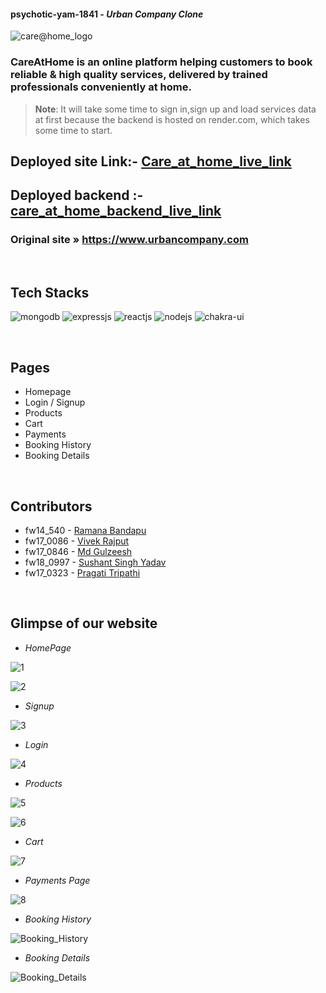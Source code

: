 

#### psychotic-yam-1841 - _Urban Company Clone_

![care@home_logo](https://user-images.githubusercontent.com/97211835/210133089-1438974f-162f-48ca-8083-7038d5e0575d.png)


### CareAtHome is an online platform helping customers to book reliable & high quality services, delivered by trained professionals conveniently at home.
> **Note**: It will take some time to sign in,sign up and load services data at first because the backend is hosted on render.com, which takes some time to start.

## Deployed site Link:- [Care_at_home_live_link](https://careathome.netlify.app/)

## Deployed backend :- [care_at_home_backend_live_link](https://care-at-home.onrender.com/)
### Original site » https://www.urbancompany.com

<br />

## Tech Stacks
<p>
         <img src="https://img.shields.io/badge/MongoDB-14aa53?style=for-the-badge&logo=mongodb&logoColor=white" alt="mongodb"/>
         <img src="https://img.shields.io/badge/Express.js-000000?style=for-the-badge&logo=express&logoColor=white" alt="expressjs"/>
         <img src="https://img.shields.io/badge/React-282c34?style=for-the-badge&logo=react&logoColor=61DAFB" alt="reactjs" />
         <img src="https://img.shields.io/badge/Node.js-70a760?style=for-the-badge&logo=nodedotjs&logoColor=white" alt="nodejs" />
         <img src="https://img.shields.io/badge/Chakra%20UI-27bdb1?style=for-the-badge&logo=chakraui&logoColor=white" alt="chakra-ui" />
</p>

<br/>

## Pages
   - Homepage
   - Login / Signup
   - Products
   - Cart
   - Payments
   - Booking History
   - Booking Details

<br/>

## Contributors

- fw14_540 - <a href="https://github.com/ramanabandapu"> Ramana Bandapu </a>
- fw17_0086 - <a href="https://github.com/vkrajput26"> Vivek Rajput </a>
- fw17_0846 - <a href="https://github.com/Md-Gulzeesh"> Md Gulzeesh </a>
- fw18_0997 - <a href="https://github.com/HackerSushant76"> Sushant Singh Yadav </a>
- fw17_0323 - <a href="https://github.com/pragati-tripathi05"> Pragati Tripathi </a>

<br/>

## Glimpse of our website

- _HomePage_

![1](https://user-images.githubusercontent.com/97211835/210133114-e60123af-4092-4b3f-b8c3-f9acd535f410.png)

![2](https://user-images.githubusercontent.com/97211835/210133117-9903fc38-ebed-45b0-9aa9-3022afef5ad3.png)

- _Signup_


![3](https://user-images.githubusercontent.com/97211835/210133125-c7a4895d-8f4b-4860-b769-304ec8cd00e2.png)

- _Login_

![4](https://user-images.githubusercontent.com/97211835/210133137-092fee7f-873b-4a40-b02c-a730eddb3793.png)

- _Products_

![5](https://user-images.githubusercontent.com/97211835/210133163-a625bf62-0f27-4859-b946-201d2ba3e924.png)

![6](https://user-images.githubusercontent.com/97211835/210133171-d76a88d0-fd72-47ee-b860-065e14591329.png)

- _Cart_

![7](https://user-images.githubusercontent.com/97211835/210133196-67de6b1c-62e3-446e-8b78-c7608cc8103a.png)

- _Payments Page_

![8](https://user-images.githubusercontent.com/97211835/210133217-fcdc590b-740d-4cca-b4a7-057da35bc3e4.png)

- _Booking History_

![Booking_History](https://user-images.githubusercontent.com/97211835/210133284-4c6a23cd-43ea-4cd4-a997-f2b432966e06.png)


- _Booking Details_

![Booking_Details](https://user-images.githubusercontent.com/97211835/210133296-c536879a-eeff-49f9-b5b6-49d8db812c94.png)




